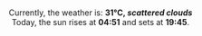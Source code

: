 <p  align="center"><br/>Currently, the weather is: <b> 31°C, <i>scattered clouds</i></b></br>Today, the sun rises at <b>04:51</b> and sets at <b>19:45</b>.</p>